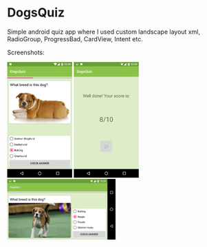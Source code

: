 # DogsQuiz
Simple android quiz app where I used custom landscape layout xml, RadioGroup, ProgressBad, CardView, Intent etc.

Screenshots:

<img src="screenshots/main_activity.png" width="30%" /> <img src="screenshots/result_activity.png" width="30%" />
<img src="screenshots/main_activity_land.png" width="50%" />

